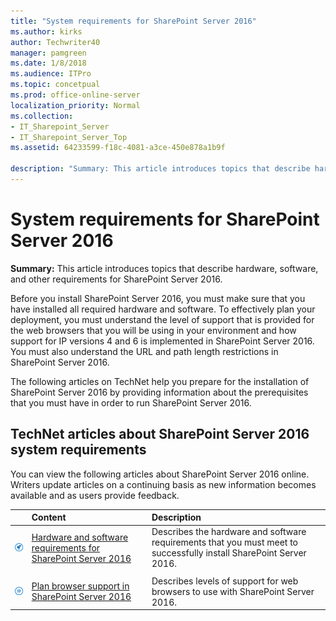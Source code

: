 ```yaml
---
title: "System requirements for SharePoint Server 2016"
ms.author: kirks
author: Techwriter40
manager: pamgreen
ms.date: 1/8/2018
ms.audience: ITPro
ms.topic: concetpual
ms.prod: office-online-server
localization_priority: Normal
ms.collection:
- IT_Sharepoint_Server
- IT_Sharepoint_Server_Top
ms.assetid: 64233599-f18c-4081-a3ce-450e878a1b9f

description: "Summary: This article introduces topics that describe hardware, software, and other requirements for SharePoint Server 2016."
---
```


# System requirements for SharePoint Server 2016

 **Summary:** This article introduces topics that describe hardware, software, and other requirements for SharePoint Server 2016. 
  
Before you install SharePoint Server 2016, you must make sure that you have installed all required hardware and software. To effectively plan your deployment, you must understand the level of support that is provided for the web browsers that you will be using in your environment and how support for IP versions 4 and 6 is implemented in SharePoint Server 2016. You must also understand the URL and path length restrictions in SharePoint Server 2016.
  
The following articles on TechNet help you prepare for the installation of SharePoint Server 2016 by providing information about the prerequisites that you must have in order to run SharePoint Server 2016.
  
## TechNet articles about SharePoint Server 2016 system requirements

You can view the following articles about SharePoint Server 2016 online. Writers update articles on a continuing basis as new information becomes available and as users provide feedback.
  
||**Content**|**Description**|
|:-----|:-----|:-----|
|![Building blocks](../media/mod_icon_buildingblock_M.png)           <br/> |[Hardware and software requirements for SharePoint Server 2016](hardware-and-software-requirements.md) <br/> |Describes the hardware and software requirements that you must meet to successfully install SharePoint Server 2016.  <br/> |
||||
|![Checklist icon (not checked)](../media/mod_icon_checklist_.png)           <br/> |[Plan browser support in SharePoint Server 2016](browser-support-planning-0.md) <br/> |Describes levels of support for web browsers to use with SharePoint Server 2016.  <br/> |
   

